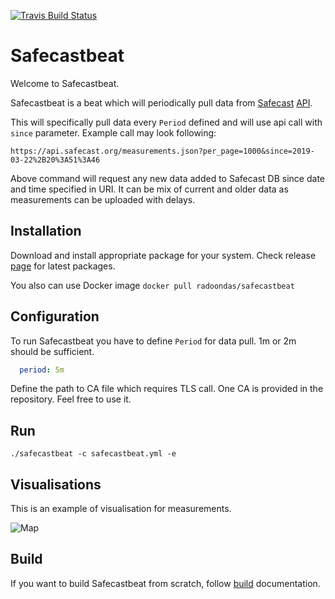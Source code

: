 [![Travis Build Status](https://travis-ci.org/radoondas/safecastbeat.svg?branch=6.8)](https://travis-ci.org/radoondas/safecastbeat)

# Safecastbeat

Welcome to Safecastbeat.

Safecastbeat is a beat which will periodically pull data from [Safecast](https://safecast.org/) [API](https://api.safecast.org/en-US/home). 

This will specifically pull data every `Period` defined and will use api call with `since` parameter.
Example call may look following:

```
https://api.safecast.org/measurements.json?per_page=1000&since=2019-03-22%2B20%3A51%3A46
```

Above command will request any new data added to Safecast DB since date and time specified in URI. It can be mix of current and older data as measurements can be uploaded with delays.

## Installation
Download and install appropriate package for your system. Check release [page](https://github.com/radoondas/safecast/releases) for latest packages.

You also can use Docker image `docker pull radoondas/safecastbeat`


## Configuration

To run Safecastbeat you have to define `Period` for data pull. 1m or 2m should be sufficient.

```yaml
  period: 5m
```

Define the path to CA file which requires TLS call. One CA is provided in the repository. Feel free to use it.

## Run

```
./safecastbeat -c safecastbeat.yml -e 
```

## Visualisations
This is an example of visualisation for measurements.

![Map](docs/img/map_01.png)

## Build
If you want to build Safecastbeat from scratch, follow [build](BUILD.md) documentation.
